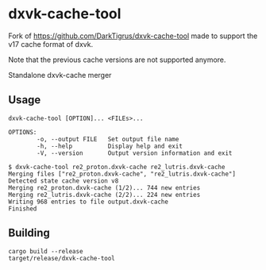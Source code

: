 # dxvk-cache-tool

Fork of https://github.com/DarkTigrus/dxvk-cache-tool made to support the v17 cache format of dxvk.

Note that the previous cache versions are not supported anymore.



Standalone dxvk-cache merger

Usage
-----
```
dxvk-cache-tool [OPTION]... <FILEs>...

OPTIONS:    
        -o, --output FILE   Set output file name
        -h, --help          Display help and exit
        -V, --version       Output version information and exit
```

```
$ dxvk-cache-tool re2_proton.dxvk-cache re2_lutris.dxvk-cache
Merging files ["re2_proton.dxvk-cache", "re2_lutris.dxvk-cache"]
Detected state cache version v8
Merging re2_proton.dxvk-cache (1/2)... 744 new entries
Merging re2_lutris.dxvk-cache (2/2)... 224 new entries
Writing 968 entries to file output.dxvk-cache 
Finished
```

Building
-----
```
cargo build --release
target/release/dxvk-cache-tool
```